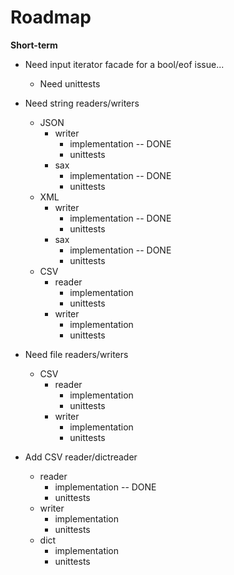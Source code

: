 # Roadmap

**Short-term**
- Need input iterator facade for a bool/eof issue...
    - Need unittests
- Need string readers/writers
    - JSON
        - writer
            - implementation -- DONE
            - unittests
        - sax
            - implementation -- DONE
            - unittests
    - XML
        - writer
            - implementation -- DONE
            - unittests
        - sax
            - implementation -- DONE
            - unittests
    - CSV
        - reader
            - implementation
            - unittests
        - writer
            - implementation
            - unittests

- Need file readers/writers
    - CSV
        - reader
            - implementation
            - unittests
        - writer
            - implementation
            - unittests

- Add CSV reader/dictreader
    - reader
        - implementation -- DONE
        - unittests
    - writer
        - implementation
        - unittests
    - dict
        - implementation
        - unittests
